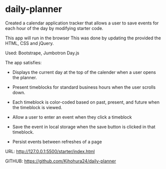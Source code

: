 # daily-planner
Created a calendar application tracker that allows a user to save events for each hour of the day by modifying starter code. 

This app will run in the browser
This was done by updating the provided the HTML, CSS and jQuery.

Used:
Bootstrape,
Jumbotron
Day.js

The app satisfies:

- Displays the current day at the top of the calender when a user opens the planner.

- Present timeblocks for standard business hours when the user scrolls down.

- Each timeblock is color-coded based on past, present, and future when the timeblock is viewed.

- Allow a user to enter an event when they click a timeblock

- Save the event in local storage when the save button is clicked in that timeblock.

- Persist events between refreshes of a page

URL: http://127.0.0.1:5500/starter/index.html

GITHUB: https://github.com/Kjhohura24/daily-planner
